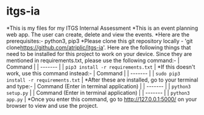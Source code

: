 # itgs-ia
*This is my files for my ITGS Internal Assessment
*This is an event planning web app. The user can create, delete and view the events.
*Here are the prerequisites:- python3, pip3
*Please clone this git repository locally - 'git clone<https://github.com/atriplic/itgs-ia>'. Here are the following things that need to be installed for this project to work on your device. Since they are mentioned in requirements.txt, please use the following command:-
| Command | 
| ------- | 
| `pip3 install -r requirements.txt` | 
*If this doesn't work, use this command instead:-
| Command | 
| ------- | 
| `sudo pip3 install -r requirements.txt` |
*After these are installed, go to your terminal and type:- 
| Command (Enter in terminal application) | 
| ------- | 
| `python3 setup.py` |
| Command (Enter in terminal application) | 
| ------- | 
| `python3 app.py` |
*Once you enter this command, go to http://127.0.0.1:5000/ on your browser to view and use the project.
